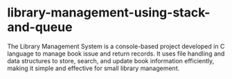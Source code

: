 # library-management-using-stack-and-queue
The Library Management System is a console-based project developed in C language to manage book issue and return records. It uses file handling and data structures to store, search, and update book information efficiently, making it simple and effective for small library management.
